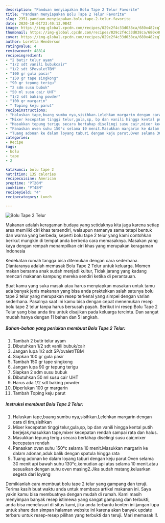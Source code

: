 ```yaml
---
description: "Panduan menyiapakan Bolu Tape 2 Telur Favorite"
title: "Panduan menyiapakan Bolu Tape 2 Telur Favorite"
slug: 2351-panduan-menyiapakan-bolu-tape-2-telur-favorite
date: 2020-10-01T23:40:13.984Z
image: https://img-global.cpcdn.com/recipes/029c2f4c33d038ca/680x482cq70/bolu-tape-2-telur-foto-resep-utama.jpg
thumbnail: https://img-global.cpcdn.com/recipes/029c2f4c33d038ca/680x482cq70/bolu-tape-2-telur-foto-resep-utama.jpg
cover: https://img-global.cpcdn.com/recipes/029c2f4c33d038ca/680x482cq70/bolu-tape-2-telur-foto-resep-utama.jpg
author: Loretta Henderson
ratingvalue: 4
reviewcount: 48814
recipeingredient:
- "2 butir telur ayam"
- "1/2 sdt vanili bubukcair"
- "1/2 sdt SPovaletTBM"
- "100 gr gula pasir"
- "150 gr tape singkong"
- "90 gr tepung terigu"
- "2 sdm susu bubuk"
- "50 ml susu cair UHT"
- "1/2 sdt baking powder"
- "100 gr margarin"
- " Toping keju parut"
recipeinstructions:
- "Haluskan tape,buang sumbu nya,sisihkan.Lelehkan margarin dengan cara di tim,sisihkan"
- "Mixer kecepatan tinggi telur,gula,sp, bp dan vanili hingga kental putih berjejak,masukkan tape,mixer kecepatan rendah sampai rata dan halus."
- "Masukkan tepung terigu secara bertahap diselingi susu cair,mixer kecepatan rendah"
- "Panaskan oven suhu 150°c selama 10 menit.Masukkan margarin ke dalam adonan,aduk balik dengan spatula hingga rata"
- "Tuang adonan ke dalam loyang taburi dengan keju parut.Oven selama 30 menit api bawah suhu 130°c,kemudian api atas selama 10 menit.atau sesuaikan dengan suhu oven masing2.Jika sudah matang,keluarkan segera dari loyang"
categories:
- Recipe
tags:
- bolu
- tape
- 2

katakunci: bolu tape 2 
nutrition: 135 calories
recipecuisine: American
preptime: "PT26M"
cooktime: "PT48M"
recipeyield: "4"
recipecategory: Lunch

---
```



![Bolu Tape 2 Telur](https://img-global.cpcdn.com/recipes/029c2f4c33d038ca/680x482cq70/bolu-tape-2-telur-foto-resep-utama.jpg)

Makanan adalah keragaman budaya yang setidaknya kita jaga karena setiap area memiliki ciri khas tersendiri, walaupun namanya sama tetapi bentuk dan warna yang berbeda, seperti bolu tape 2 telur yang kami contohkan berikut mungkin di tempat anda berbeda cara memasaknya. Masakan yang kaya dengan rempah menampilkan ciri khas yang merupakan keragaman Indonesia



Kedekatan rumah tangga bisa ditemukan dengan cara sederhana. Diantaranya adalah memasak Bolu Tape 2 Telur untuk keluarga. Momen makan bersama anak sudah menjadi kultur, Tidak jarang yang kadang mencari makanan kampung mereka sendiri ketika di perantauan.

Buat kamu yang suka masak atau harus menyiapkan masakan untuk tamu ada banyak jenis makanan yang bisa anda praktekkan salah satunya bolu tape 2 telur yang merupakan resep terkenal yang simpel dengan varian sederhana. Pasalnya saat ini kamu bisa dengan cepat menemukan resep bolu tape 2 telur tanpa harus bersusah payah.
Berikut ini resep Bolu Tape 2 Telur yang bisa anda tiru untuk disajikan pada keluarga tercinta. Dan sangat mudah hanya dengan 11 bahan dan 5 langkah.


<!--inarticleads1-->

##### Bahan-bahan yang perlukan membuat Bolu Tape 2 Telur:

1. Tambah 2 butir telur ayam
1. Dibutuhkan 1/2 sdt vanili bubuk/cair
1. Jangan lupa 1/2 sdt SP/ovalet/TBM
1. Siapkan 100 gr gula pasir
1. Tambah 150 gr tape singkong
1. Jangan lupa 90 gr tepung terigu
1. Siapkan 2 sdm susu bubuk
1. Dibutuhkan 50 ml susu cair UHT
1. Harus ada 1/2 sdt baking powder
1. Diperlukan 100 gr margarin
1. Tambah  Toping keju parut




<!--inarticleads2-->

##### Instruksi membuat  Bolu Tape 2 Telur:

1. Haluskan tape,buang sumbu nya,sisihkan.Lelehkan margarin dengan cara di tim,sisihkan
1. Mixer kecepatan tinggi telur,gula,sp, bp dan vanili hingga kental putih berjejak,masukkan tape,mixer kecepatan rendah sampai rata dan halus.
1. Masukkan tepung terigu secara bertahap diselingi susu cair,mixer kecepatan rendah
1. Panaskan oven suhu 150°c selama 10 menit.Masukkan margarin ke dalam adonan,aduk balik dengan spatula hingga rata
1. Tuang adonan ke dalam loyang taburi dengan keju parut.Oven selama 30 menit api bawah suhu 130°c,kemudian api atas selama 10 menit.atau sesuaikan dengan suhu oven masing2.Jika sudah matang,keluarkan segera dari loyang




Demikianlah cara membuat bolu tape 2 telur yang gampang dan teruji. Terima kasih buat waktu anda untuk membaca artikel makanan ini. Saya yakin kamu bisa membuatnya dengan mudah di rumah. Kami masih menyimpan banyak resep istimewa yang sangat gampang dan terbukti, anda bisa menelusuri di situs kami, jika anda terbantu konten ini jangan lupa untuk share dan simpan halaman website ini karena akan banyak update terbaru untuk resep-resep pilihan yang terbukti dan teruji. Mari memasak !!. 
